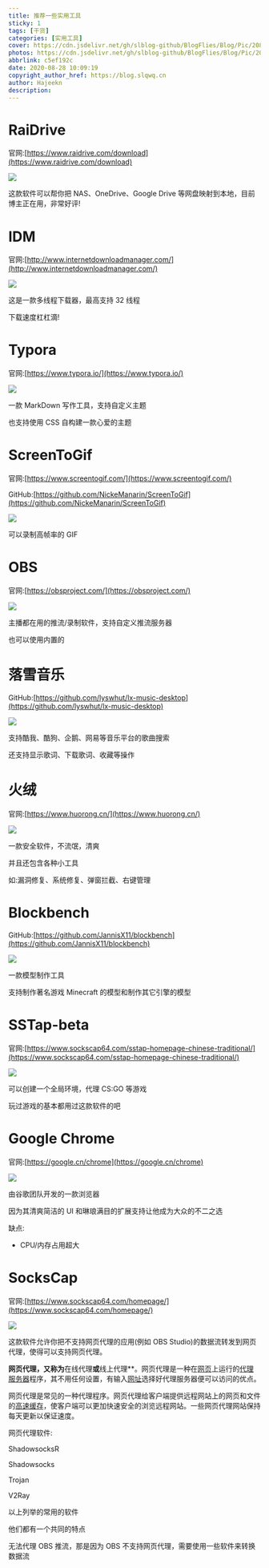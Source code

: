 ```yaml
---
title: 推荐一些实用工具
sticky: 1
tags: [干货]
categories: [实用工具]
cover: https://cdn.jsdelivr.net/gh/slblog-github/BlogFlies/Blog/Pic/20828Cover.png
photos: https://cdn.jsdelivr.net/gh/slblog-github/BlogFlies/Blog/Pic/20828Cover.png
abbrlink: c5ef192c
date: 2020-08-28 10:09:19
copyright_author_href: https://blog.slqwq.cn
author: Hajeekn
description:
---
```


# RaiDrive

官网:[https://www.raidrive.com/download](https://www.raidrive.com/download)

![](https://cdn.jsdelivr.net/gh/slblog-github/BlogFlies/Blog/Pic/image-20200828101623691.png#alt=image-20200828101623691#align=left&display=inline&height=537&margin=%5Bobject%20Object%5D&originHeight=537&originWidth=580&status=done&style=none&width=580)

这款软件可以帮你把 NAS、OneDrive、Google Drive 等网盘映射到本地，目前博主正在用，非常好评!

# IDM

官网:[http://www.internetdownloadmanager.com/](http://www.internetdownloadmanager.com/)

![](https://cdn.jsdelivr.net/gh/slblog-github/BlogFlies/Blog/Pic/image-20200828101808831.png#alt=image-20200828101808831#align=left&display=inline&height=467&margin=%5Bobject%20Object%5D&originHeight=467&originWidth=794&status=done&style=none&width=794)

这是一款多线程下载器，最高支持 32 线程

下载速度杠杠滴!

# Typora

官网:[https://www.typora.io/](https://www.typora.io/)

![](https://cdn.jsdelivr.net/gh/slblog-github/BlogFlies/Blog/Pic/image-20200828101944979.png#alt=image-20200828101944979#align=left&display=inline&height=694&margin=%5Bobject%20Object%5D&originHeight=694&originWidth=800&status=done&style=none&width=800)

一款 MarkDown 写作工具，支持自定义主题

也支持使用 CSS 自构建一款心爱的主题

# ScreenToGif

官网:[https://www.screentogif.com/](https://www.screentogif.com/)

GitHub:[https://github.com/NickeManarin/ScreenToGif](https://github.com/NickeManarin/ScreenToGif)

![](https://cdn.jsdelivr.net/gh/slblog-github/BlogFlies/Blog/Pic/image-20200828102043926.png#alt=image-20200828102043926#align=left&display=inline&height=211&margin=%5Bobject%20Object%5D&originHeight=211&originWidth=485&status=done&style=none&width=485)

可以录制高帧率的 GIF

# OBS

官网:[https://obsproject.com/](https://obsproject.com/)

![](https://cdn.jsdelivr.net/gh/slblog-github/BlogFlies/Blog/Pic/image-20200828102219661.png#alt=image-20200828102219661#align=left&display=inline&height=761&margin=%5Bobject%20Object%5D&originHeight=761&originWidth=990&status=done&style=none&width=990)

主播都在用的推流/录制软件，支持自定义推流服务器

也可以使用内置的

# 落雪音乐

GitHub:[https://github.com/lyswhut/lx-music-desktop](https://github.com/lyswhut/lx-music-desktop)

![](https://cdn.jsdelivr.net/gh/slblog-github/BlogFlies/Blog/Pic/image-20200828102439336.png#alt=image-20200828102439336#align=left&display=inline&height=634&margin=%5Bobject%20Object%5D&originHeight=634&originWidth=1000&status=done&style=none&width=1000)

支持酷我、酷狗、企鹅、网易等音乐平台的歌曲搜索

还支持显示歌词、下载歌词、收藏等操作

# 火绒

官网:[https://www.huorong.cn/](https://www.huorong.cn/)

![](https://cdn.jsdelivr.net/gh/slblog-github/BlogFlies/Blog/Pic/image-20200828102602239.png#alt=image-20200828102602239#align=left&display=inline&height=540&margin=%5Bobject%20Object%5D&originHeight=540&originWidth=820&status=done&style=none&width=820)

一款安全软件，不流氓，清爽

并且还包含各种小工具

如:漏洞修复、系统修复、弹窗拦截、右键管理

# Blockbench

GitHub:[https://github.com/JannisX11/blockbench](https://github.com/JannisX11/blockbench)

![](https://cdn.jsdelivr.net/gh/slblog-github/BlogFlies/Blog/Pic/image-20200828102825058.png#alt=image-20200828102825058#align=left&display=inline&height=859&margin=%5Bobject%20Object%5D&originHeight=859&originWidth=1600&status=done&style=none&width=1600)

一款模型制作工具

支持制作著名游戏 Minecraft 的模型和制作其它引擎的模型

# SSTap-beta

官网:[https://www.sockscap64.com/sstap-homepage-chinese-traditional/](https://www.sockscap64.com/sstap-homepage-chinese-traditional/)

![](https://cdn.jsdelivr.net/gh/slblog-github/BlogFlies/Blog/Pic/image-20200828103032917.png#alt=image-20200828103032917#align=left&display=inline&height=547&margin=%5Bobject%20Object%5D&originHeight=547&originWidth=427&status=done&style=none&width=427)

可以创建一个全局环境，代理 CS:GO 等游戏

玩过游戏的基本都用过这款软件的吧

# Google Chrome

官网:[https://google.cn/chrome](https://google.cn/chrome)

![](https://cdn.jsdelivr.net/gh/slblog-github/BlogFlies/Blog/Pic/image-20200828103150832.png#alt=image-20200828103150832#align=left&display=inline&height=862&margin=%5Bobject%20Object%5D&originHeight=862&originWidth=1600&status=done&style=none&width=1600)

由谷歌团队开发的一款浏览器

因为其清爽简洁的 UI 和琳琅满目的扩展支持让他成为大众的不二之选

缺点:

- CPU/内存占用超大

# SocksCap

官网:[https://www.sockscap64.com/homepage/](https://www.sockscap64.com/homepage/)

![](https://cdn.jsdelivr.net/gh/slblog-github/BlogFlies/Blog/Pic/image-20200828103321029.png#alt=image-20200828103321029#align=left&display=inline&height=495&margin=%5Bobject%20Object%5D&originHeight=495&originWidth=694&status=done&style=none&width=694)

这款软件允许你把不支持网页代理的应用(例如 OBS Studio)的数据流转发到网页代理，使得可以支持网页代理。

**网页代理，又称为**在线代理**或**线上代理\*\*。网页代理是一种在[网页](https://zh.wikipedia.org/wiki/%E7%BD%91%E9%A1%B5)上运行的[代理服务器](https://zh.wikipedia.org/wiki/%E4%BB%A3%E7%90%86%E6%9C%8D%E5%8A%A1%E5%99%A8)程序，其不用任何设置，有输入[网址](https://zh.wikipedia.org/wiki/%E7%B6%B2%E5%9D%80)选择好代理服务器便可以访问的优点。

网页代理是常见的一种代理程序。网页代理给客户端提供远程网站上的网页和文件的[高速缓存](https://zh.wikipedia.org/wiki/%E9%AB%98%E9%80%9F%E7%BC%93%E5%AD%98)，使客户端可以更加快速安全的浏览远程网站。一些网页代理网站保持每天更新以保证速度。

网页代理软件:

ShadowsocksR

Shadowsocks

Trojan

V2Ray

以上列举的常用的软件

他们都有一个共同的特点

无法代理 OBS 推流，那是因为 OBS 不支持网页代理，需要使用一些软件来转换数据流
